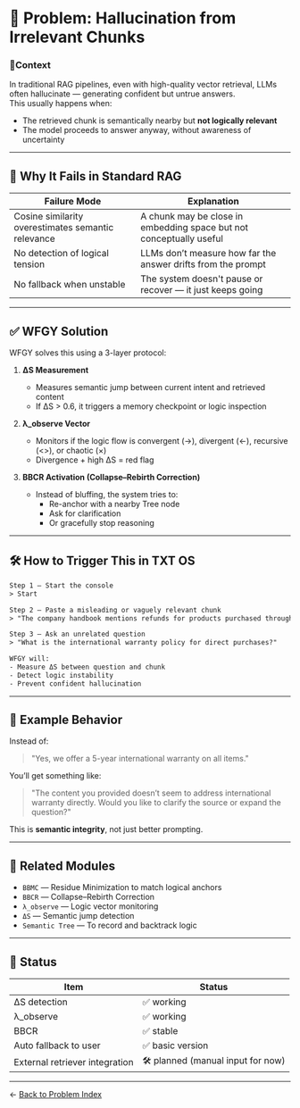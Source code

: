 # 🧠 Problem: Hallucination from Irrelevant Chunks

### 📍Context

In traditional RAG pipelines, even with high-quality vector retrieval, LLMs often hallucinate — generating confident but untrue answers.  
This usually happens when:

- The retrieved chunk is semantically nearby but **not logically relevant**
- The model proceeds to answer anyway, without awareness of uncertainty

---

## 🚨 Why It Fails in Standard RAG

| Failure Mode | Explanation |
|--------------|-------------|
| Cosine similarity overestimates semantic relevance | A chunk may be close in embedding space but not conceptually useful |
| No detection of logical tension | LLMs don’t measure how far the answer drifts from the prompt |
| No fallback when unstable | The system doesn't pause or recover — it just keeps going |

---

## ✅ WFGY Solution

WFGY solves this using a 3-layer protocol:

1. **ΔS Measurement**  
   - Measures semantic jump between current intent and retrieved content  
   - If ΔS > 0.6, it triggers a memory checkpoint or logic inspection

2. **λ_observe Vector**  
   - Monitors if the logic flow is convergent (→), divergent (←), recursive (<>), or chaotic (×)  
   - Divergence + high ΔS = red flag

3. **BBCR Activation (Collapse–Rebirth Correction)**  
   - Instead of bluffing, the system tries to:
     - Re-anchor with a nearby Tree node  
     - Ask for clarification  
     - Or gracefully stop reasoning

---

## 🛠 How to Trigger This in TXT OS

```txt
Step 1 — Start the console
> Start

Step 2 — Paste a misleading or vaguely relevant chunk
> "The company handbook mentions refunds for products purchased through retail affiliates..."

Step 3 — Ask an unrelated question
> "What is the international warranty policy for direct purchases?"

WFGY will:
- Measure ΔS between question and chunk
- Detect logic instability
- Prevent confident hallucination
````

---

## 🔬 Example Behavior

Instead of:

> "Yes, we offer a 5-year international warranty on all items."

You’ll get something like:

> "The content you provided doesn’t seem to address international warranty directly.
> Would you like to clarify the source or expand the question?"

This is **semantic integrity**, not just better prompting.

---

## 🔗 Related Modules

* `BBMC` — Residue Minimization to match logical anchors
* `BBCR` — Collapse–Rebirth Correction
* `λ_observe` — Logic vector monitoring
* `ΔS` — Semantic jump detection
* `Semantic Tree` — To record and backtrack logic

---

## 📌 Status

| Item                           | Status                            |
| ------------------------------ | --------------------------------- |
| ΔS detection                   | ✅ working                         |
| λ\_observe                     | ✅ working                         |
| BBCR                           | ✅ stable                          |
| Auto fallback to user          | ✅ basic version                   |
| External retriever integration | 🛠 planned (manual input for now) |

---

← [Back to Problem Index](./README.md)




